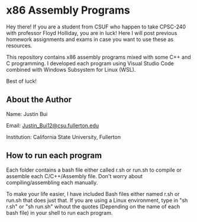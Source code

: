 # x86 Assembly Programs

Hey there! If you are a student from CSUF who happen to
take CPSC-240 with professor Floyd Holliday, you are in luck!
Here I will post previous homework assignments and exams in case
you want to use these as resources.

This repository contains x86 assembly programs mixed with some
C++ and C programming. I developed each program using Visual Studio Code
combined with Windows Subsystem for Linux (WSL).

Best of luck!

## About the Author

Name: Justin Bui

Email: Justin_Bui12@csu.fullerton.edu

Institution: California State University, Fullerton

## How to run each program

Each folder contains a bash file either called r.sh or run.sh to compile
or assemble each C/C++/Assembly file. Don't worry about compiling/assembling
each manually.

To make your life easier, I have included Bash files either named r.sh or
run.sh that does just that. If you are using a Linux environment, type in "sh
r.sh" or "sh run.sh" wihout the quotes (Depending on the name of each bash file) 
in your shell to run each program.
